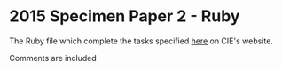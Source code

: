 # 2015 Specimen Paper 2 - Ruby

The Ruby file which complete the tasks specified [here](http://www.cie.org.uk/programmes-and-qualifications/cambridge-igcse-computer-science-0478/past-papers/) on CIE's website.

Comments are included
